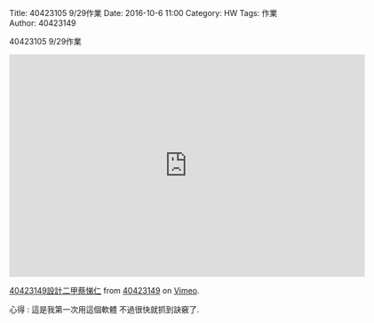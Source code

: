 Title: 40423105 9/29作業
Date: 2016-10-6 11:00
Category: HW
Tags: 作業
Author: 40423149

40423105 9/29作業

<!-- PELICAN_END_SUMMARY -->

<iframe src="https://player.vimeo.com/video/185119125" width="640" height="400" frameborder="0" webkitallowfullscreen mozallowfullscreen allowfullscreen></iframe>
<p><a href="https://vimeo.com/185119125">40423149設計二甲蔡悌仁</a> from <a href="https://vimeo.com/user44208152">40423149</a> on <a href="https://vimeo.com">Vimeo</a>.</p>
<p>心得 : 這是我第一次用這個軟體 不過很快就抓到訣竅了.</p>
